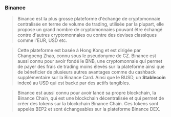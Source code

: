 ### Binance

> Binance est la plus grosse plateforme d'échange de cryptomonnaie centralisée en terme de volume de trading, utilisée par la plupart, elle propose un grand nombre de cryptomonnaies pouvant être échangé contre d'autres cryptomonnaies ou contre des devises classiques comme l'EUR, USD etc.

> Cette plateforme est basée à Hong Kong et est dirigée par Changpeng Zhao, connu sous le pseudonyme de CZ. Binance est aussi connu pour avoir fondé le BNB, une cryptomonnaie qui permet de payer des frais de trading moins élevés sur la plateforme ainsi que de béneficier de plusieurs autres avantages comme du cashback supplémentaire sur la Binance Card. Ainsi que le BUSD, un **Stablecoin** indexé au USD qui est backé par des actifs tangibles.

> Binance est aussi connu pour avoir lancé sa propre blockchain, la Binance Chain, qui est une blockchain décentralisée et qui permet de créer des tokens sur la blockchain Binance Chain. Ces tokens sont appelés BEP2 et sont échangeables sur la plateforme Binance DEX.
